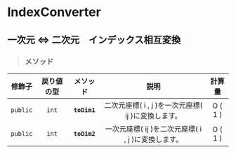 # IndexConverter
## 一次元 ⇔ 二次元　インデックス相互変換

> ### メソッド
|修飾子|戻り値の型|メソッド|説明|計算量|
|:---:|:---:|:---:|:---:|:---:|
|`public`|`int`|**`toDim1`**|二次元座標( i , j )を一次元座標( ij )に変換します。|O ( 1 )|
|`public`|`int`|**`toDim2`**|一次元座標( ij )を二次元座標( i , j )に変換します。|O ( 1 )|
